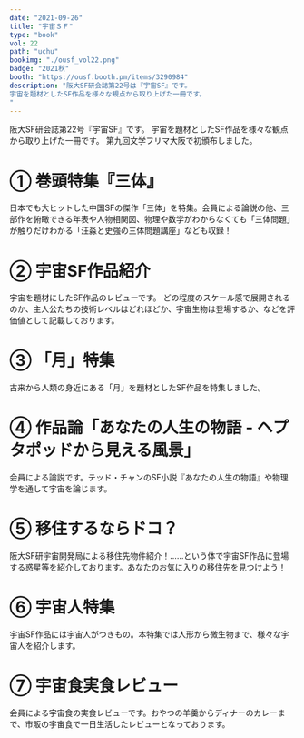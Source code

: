 ```yaml
---
date: "2021-09-26"
title: "宇宙ＳＦ"
type: "book"
vol: 22
path: "uchu"
bookimg: "./ousf_vol22.png"
badge: "2021秋"
booth: "https://ousf.booth.pm/items/3290984"
description: "阪大SF研会誌第22号は『宇宙SF』です。
宇宙を題材としたSF作品を様々な観点から取り上げた一冊です。
"
---
```


阪大SF研会誌第22号『宇宙SF』です。
宇宙を題材としたSF作品を様々な観点から取り上げた一冊です。
第九回文学フリマ大阪で初頒布しました。

# ① 巻頭特集『三体』

日本でも大ヒットした中国SFの傑作「三体」を特集。会員による論説の他、三部作を俯瞰できる年表や人物相関図、物理や数学がわからなくても「三体問題」が触りだけわかる「汪淼と史強の三体問題講座」なども収録！

# ② 宇宙SF作品紹介

宇宙を題材にしたSF作品のレビューです。
どの程度のスケール感で展開されるのか、主人公たちの技術レベルはどれほどか、宇宙生物は登場するか、などを評価値として記載しております。

# ③ 「月」特集

古来から人類の身近にある「月」を題材としたSF作品を特集しました。

# ④ 作品論「あなたの人生の物語 - ヘプタポッドから見える風景」

会員による論説です。テッド・チャンのSF小説『あなたの人生の物語』や物理学を通して宇宙を論じます。

# ⑤ 移住するならドコ？

阪大SF研宇宙開発局による移住先物件紹介！……という体で宇宙SF作品に登場する惑星等を紹介しております。あなたのお気に入りの移住先を見つけよう！

# ⑥ 宇宙人特集

宇宙SF作品には宇宙人がつきもの。本特集では人形から微生物まで、様々な宇宙人を紹介します。

# ⑦ 宇宙食実食レビュー

会員による宇宙食の実食レビューです。おやつの羊羹からディナーのカレーまで、市販の宇宙食で一日生活したレビューとなっております。
